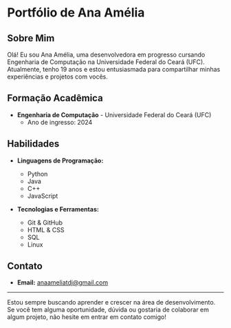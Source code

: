 # Portfólio de Ana Amélia

## Sobre Mim

Olá! Eu sou Ana Amélia, uma desenvolvedora em progresso cursando Engenharia de Computação na Universidade Federal do Ceará (UFC). Atualmente, tenho 19 anos e estou entusiasmada para compartilhar minhas experiências e projetos com vocês.

## Formação Acadêmica

- **Engenharia de Computação** - Universidade Federal do Ceará (UFC)
  - Ano de ingresso: 2024

## Habilidades

- **Linguagens de Programação:**
  - Python
  - Java
  - C++
  - JavaScript

- **Tecnologias e Ferramentas:**
  - Git & GitHub
  - HTML & CSS
  - SQL
  - Linux



## Contato

- **Email:** anaameliatdj@gmail.com


---

Estou sempre buscando aprender e crescer na área de desenvolvimento. Se você tem alguma oportunidade, dúvida ou gostaria de colaborar em algum projeto, não hesite em entrar em contato comigo!
